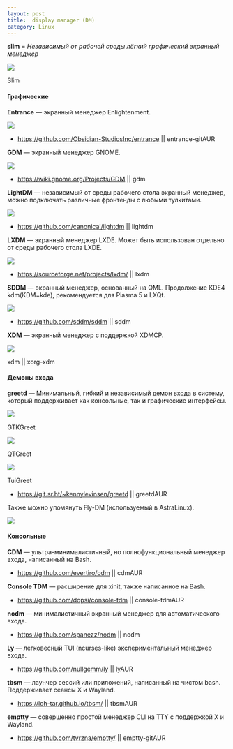 ```yaml
---
layout: post
title:  display manager (DM)
category: Linux
---
```


**slim** = *Независимый от рабочей среды лёгкий графический экранный менеджер*

![](/image/DM/slim.png)

Slim

#### Графические

**Entrance** — экранный менеджер Enlightenment.

![](/image/DM/Entrance.jpg)

- https://github.com/Obsidian-StudiosInc/entrance || entrance-gitAUR

**GDM** — экранный менеджер GNOME.

![](/image/DM/Gdm.jpg)

- https://wiki.gnome.org/Projects/GDM || gdm

**LightDM** — независимый от среды рабочего стола экранный менеджер, можно подключать различные 
фронтенды с любыми тулкитами.

![](/image/DM/Lightdm.jpg)

- https://github.com/canonical/lightdm || lightdm

**LXDM** — экранный менеджер LXDE. Может быть использован отдельно от среды рабочего стола LXDE.

![](/image/DM/Lxdm.jpg)

- https://sourceforge.net/projects/lxdm/ || lxdm

**SDDM** — экранный менеджер, основанный на QML. Продолжение KDE4 kdm(KDM=kde), рекомендуется для 
Plasma 5 и LXQt.

![](/image/DM/Sddm.jpg)

- https://github.com/sddm/sddm || sddm

**XDM** — экранный менеджер с поддержкой XDMCP.

![](/image/DM/Xdm.jpg)

xdm || xorg-xdm

#### Демоны входа

**greetd** — Минимальный, гибкий и независимый демон входа в систему, который поддерживает как 
консольные, так и графические интерфейсы.

![](/image/DM/GTKGreet.jpg)

GTKGreet

![](/image/DM/QTGreet.jpg)

QTGreet

![](/image/DM/Tuigreet.jpg)

TuiGreet

- https://git.sr.ht/~kennylevinsen/greetd || greetdAUR

Также можно упомянуть Fly-DM (используемый в AstraLinux).

![](/image/DM/fly.jpg)

#### Консольные

**CDM** — ультра-минималистичный, но полнофункциональный менеджер входа, написанный на Bash.

- https://github.com/evertiro/cdm || cdmAUR

**Console TDM** — расширение для xinit, также написанное на Bash.

- https://github.com/dopsi/console-tdm || console-tdmAUR

**nodm** — минималистичный экранный менеджер для автоматического входа.

- https://github.com/spanezz/nodm || nodm

**Ly** — легковесный TUI (ncurses-like) экспериментальный менеджер входа.

- https://github.com/nullgemm/ly || lyAUR

**tbsm** — лаунчер сессий или приложений, написанный на чистом bash. Поддерживает сеансы X и 
Wayland.

- https://loh-tar.github.io/tbsm/ || tbsmAUR

**emptty** — совершенно простой менеджер CLI на TTY с поддержкой X и Wayland.

- https://github.com/tvrzna/emptty/ || emptty-gitAUR
